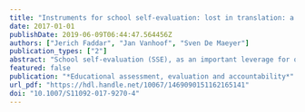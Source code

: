 ```yaml
---
title: "Instruments for school self-evaluation: lost in translation: a study on respondents' cognitive processing"
date: 2017-01-01
publishDate: 2019-06-09T06:44:47.564456Z
authors: ["Jerich Faddar", "Jan Vanhoof", "Sven De Maeyer"]
publication_types: ["2"]
abstract: "School self-evaluation (SSE), as an important leverage for quality assurance, often relies on surveys among staff members to collect information on the schools functioning. The extent to which respondents cognitively process items as developers intended them determines the cognitive validity of SSE results. However, it is unclear what problems occur in respondents cognitive processes which lead to cognitively invalid SSE results and how respondents positions in the school affects these cognitive processes. This study draws on cognitive interviews conducted with 20 teachers and principals to understand their thinking process while answering an SSE survey. Cognitively invalid results were analysed using a content analysis to identify problems in respondents cognitive processes. Findings showed that respondents experience semantic and syntactical issues when interpreting items. While elaborating, problems were found regarding items topic and focus, particularly concerning whom to make a statement about. Issues also emerged in the response stage, especially that the dont know option was not used as intended. Respondents positions influence their understanding about whom a statement is required and how self-evident some items are to them. These problems should be taken into account by developers of SSE surveys and other instruments that intend to measure organisational characteristics."
featured: false
publication: "*Educational assessment, evaluation and accountability*"
url_pdf: "https://hdl.handle.net/10067/1469090151162165141"
doi: "10.1007/S11092-017-9270-4"
---
```


